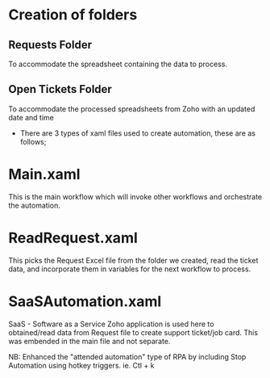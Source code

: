 # Creation of folders

## Requests Folder

To accommodate the spreadsheet containing the data to process.

## Open Tickets Folder

To accommodate the processed spreadsheets from Zoho with an updated date and time

* There are 3 types of xaml files used to create automation, these are as follows;

# Main.xaml

This is the main workflow which will invoke other workflows and orchestrate the automation.

# ReadRequest.xaml

This picks the Request Excel file from the folder we created, read the ticket data, and incorporate them in variables for the next workflow to process.

# SaaSAutomation.xaml

SaaS - Software as a Service
Zoho application is used here to obtained/read data from Request file to create support ticket/job card. This was embended in the main file and not separate.

NB: Enhanced the "attended automation" type of RPA by including Stop Automation using hotkey triggers. ie. Ctl + k
